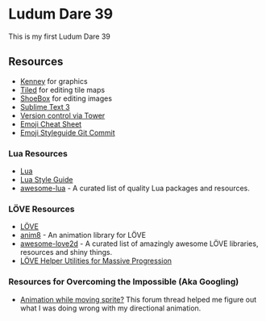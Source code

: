 # Ludum Dare 39

This is my first Ludum Dare 39

## Resources

- [Kenney](https://kenney.nl/) for graphics
- [Tiled](http://www.mapeditor.org/) for editing tile maps
- [ShoeBox](https://renderhjs.net/shoebox/) for editing images
- [Sublime Text 3](https://www.sublimetext.com/)
- [Version control via Tower](https://www.git-tower.com/mac/)
- [Emoji Cheat Sheet](https://www.webpagefx.com/tools/emoji-cheat-sheet/)
- [Emoji Styleguide Git Commit](https://github.com/slashsBin/styleguide-git-commit-message)

### Lua Resources

- [Lua](https://www.lua.org/)
- [Lua Style Guide](http://lua-users.org/wiki/LuaStyleGuide)
- [awesome-lua](https://github.com/LewisJEllis/awesome-lua) - A curated list of quality Lua packages and resources.

### LÖVE Resources

- [LÖVE](https://love2d.org/)
- [anim8](https://github.com/kikito/anim8) - An animation library for LÖVE
- [awesome-love2d](https://github.com/love2d-community/awesome-love2d) - A curated list of amazingly awesome LÖVE libraries, resources and shiny things.
- [LÖVE Helper Utilities for Massive Progression](https://github.com/vrld/hump)

### Resources for Overcoming the Impossible (Aka Googling)

- [Animation while moving sprite?](https://love2d.org/forums/viewtopic.php?t=28282) This forum thread helped me figure out what I was doing wrong with my directional animation.
